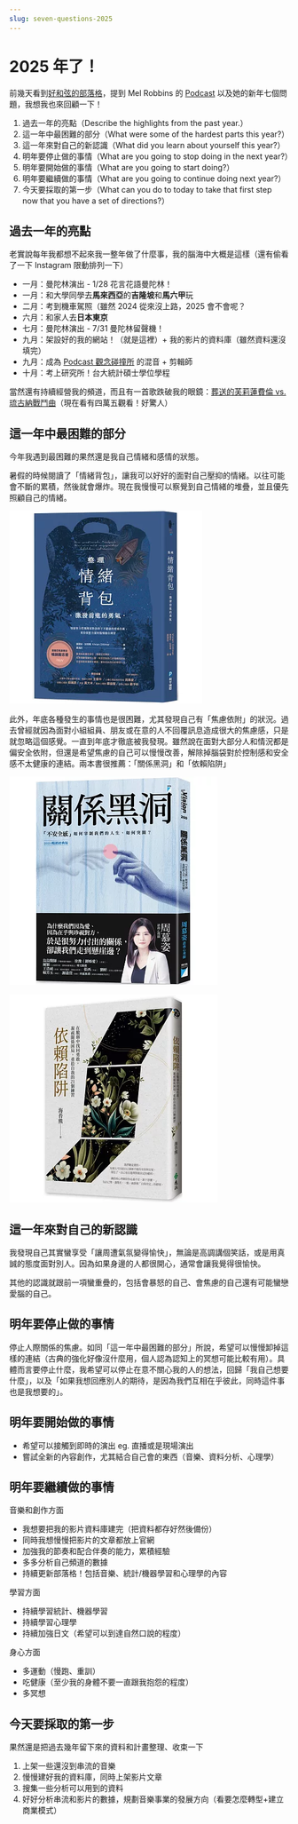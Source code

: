 ```yaml
---
slug: seven-questions-2025
---
```


# 2025 年了！

前幾天看到[好和弦的部落格](https://wiwi.blog/blog/seven-questions)，提到 Mel Robbins 的 [Podcast](https://www.melrobbins.com/podcasts/episode-247) 以及她的新年七個問題，我想我也來回顧一下！

1. 過去一年的亮點（Describe the highlights from the past year.）
2. 這一年中最困難的部分（What were some of the hardest parts this year?）
3. 這一年來對自己的新認識（What did you learn about yourself this year?）
4. 明年要停止做的事情（What are you going to stop doing in the next year?）
5. 明年要開始做的事情（What are you going to start doing?）
6. 明年要繼續做的事情（What are you going to continue doing next year?）
7. 今天要採取的第一步（What can you do to today to take that first step now that you have a set of directions?）

## 過去一年的亮點

老實說每年我都想不起來我一整年做了什麼事，我的腦海中大概是這樣（還有偷看了一下 Instagram 限動排列一下）

- 一月：曼陀林演出 - 1/28 花言花語曼陀林！
- 一月：和大學同學去**馬來西亞**的**吉隆坡**和**馬六甲**玩
- 二月：考到機車駕照（雖然 2024 從來沒上路，2025 會不會呢？
- 六月：和家人去**日本東京**
- 七月：曼陀林演出 - 7/31 曼陀林留聲機！
- 九月：架設好的我的網站！（就是這裡）+ 我的影片的資料庫（雖然資料還沒填完）
- 九月：成為 [Podcast 觀念碰撞所](https://player.soundon.fm/p/ce8c4ebf-da71-46fe-8d3b-faee7bb20804) 的混音 + 剪輯師
- 十月：考上研究所！台大統計碩士學位學程

當然還有持續經營我的頻道，而且有一首歌跌破我的眼鏡：[葬送的芙莉蓮費倫 vs. 琉古納戰鬥曲](https://youtu.be/msezCTCT2CQ)（現在看有四萬五觀看！好驚人）

## 這一年中最困難的部分

今年我遇到最困難的果然還是我自己情緒和感情的狀態。

暑假的時候閱讀了「情緒背包」，讓我可以好好的面對自己壓抑的情緒。以往可能會不斷的累積，然後就會爆炸。現在我慢慢可以察覺到自己情緒的堆疊，並且優先照顧自己的情緒。

![整理情緒背包，激發前進的勇氣](./情緒背包.webp)

此外，年底各種發生的事情也是很困難，尤其發現自己有「焦慮依附」的狀況。過去曾經就因為面對小組組員、朋友或在意的人不回覆訊息造成很大的焦慮感，只是就忽略這個感覺。一直到年底才徹底被我發現。雖然說在面對大部分人和情況都是偏安全依附，但還是希望焦慮的自己可以慢慢改善，解除掉腦袋對於控制感和安全感不太健康的連結。兩本書很推薦：「關係黑洞」和「依賴陷阱」

![關係黑洞：「不安全感」如何宰制我們的人生，如何突圍？](./關係黑洞.webp)

![依賴陷阱：在脆弱中找回勇敢，凝視關係困局，重拾自我的21個練習](./依賴陷阱.webp)

## 這一年來對自己的新認識

我發現自己其實蠻享受「讓周遭氣氛變得愉快」，無論是高調講個笑話，或是用真誠的態度面對別人。因為如果身邊的人都很開心，通常會讓我覺得很愉快。

其他的認識就跟前一項蠻重疊的，包括會暴怒的自己、會焦慮的自己還有可能蠻戀愛腦的自己。

## 明年要停止做的事情

停止人際關係的焦慮。如同「這一年中最困難的部分」所說，希望可以慢慢卸掉這樣的連結（古典的強化好像沒什麼用，個人認為認知上的冥想可能比較有用）。具體而言要停止什麼，我希望可以停止在意不關心我的人的想法，回歸「我自己想要什麼」，以及「如果我想回應別人的期待，是因為我們互相在乎彼此，同時這件事也是我想要的」。

## 明年要開始做的事情

- 希望可以接觸到即時的演出 eg. 直播或是現場演出
- 嘗試全新的內容創作，尤其結合自己會的東西（音樂、資料分析、心理學）

## 明年要繼續做的事情

音樂和創作方面
- 我想要把我的影片資料庫建完（把資料都存好然後備份）
- 同時我想慢慢把影片的文章都放上官網
- 加強我的節奏和配合伴奏的能力，累積經驗
- 多多分析自己頻道的數據
- 持續更新部落格！包括音樂、統計/機器學習和心理學的內容

學習方面
- 持續學習統計、機器學習
- 持續學習心理學
- 持續加強日文（希望可以到達自然口說的程度）

身心方面
- 多運動（慢跑、重訓）
- 吃健康（至少我的身體不要一直跟我抱怨的程度）
- 多冥想

## 今天要採取的第一步

果然還是把過去幾年留下來的資料和計畫整理、收束一下

1. 上架一些還沒到串流的音樂
2. 慢慢建好我的資料庫，同時上架影片文章
3. 搜集一些分析可以用到的資料
4. 好好分析串流和影片的數據，規劃音樂事業的發展方向（看要怎麼轉型+建立商業模式）

